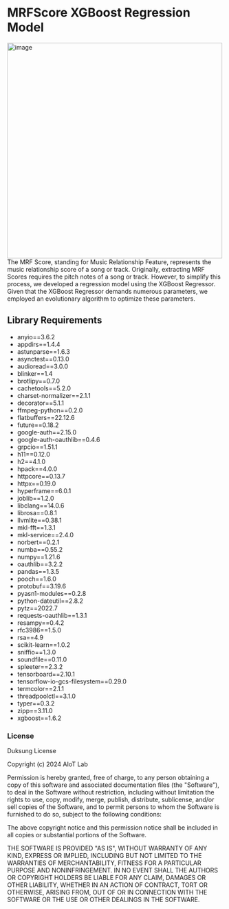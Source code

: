 # MRFScore XGBoost Regression Model

<img width="500" alt="image" src="https://github.com/joowoniese/MRFScore_SourceCode/assets/101194343/893aa2ff-63a6-4407-b449-717be893407e">
The MRF Score, standing for Music Relationship Feature, represents the music relationship score of a song or track.
Originally, extracting MRF Scores requires the pitch notes of a song or track.
However, to simplify this process, we developed a regression model using the XGBoost Regressor.
Given that the XGBoost Regressor demands numerous parameters, we employed an evolutionary algorithm to optimize these parameters.

## Library Requirements
- anyio==3.6.2
- appdirs==1.4.4
- astunparse==1.6.3
- asynctest==0.13.0
- audioread==3.0.0
- blinker==1.4
- brotlipy==0.7.0
- cachetools==5.2.0
- charset-normalizer==2.1.1
- decorator==5.1.1
- ffmpeg-python==0.2.0
- flatbuffers==22.12.6
- future==0.18.2
- google-auth==2.15.0
- google-auth-oauthlib==0.4.6
- grpcio==1.51.1
- h11==0.12.0
-  h2==4.1.0
- hpack==4.0.0
- httpcore==0.13.7
- httpx==0.19.0
- hyperframe==6.0.1
- joblib==1.2.0
- libclang==14.0.6
- librosa==0.8.1
- llvmlite==0.38.1
- mkl-fft==1.3.1
- mkl-service==2.4.0
- norbert==0.2.1
- numba==0.55.2
- numpy==1.21.6
- oauthlib==3.2.2
- pandas==1.3.5
- pooch==1.6.0
- protobuf==3.19.6
- pyasn1-modules==0.2.8
- python-dateutil==2.8.2
- pytz==2022.7
- requests-oauthlib==1.3.1
- resampy==0.4.2
- rfc3986==1.5.0
- rsa==4.9
- scikit-learn==1.0.2
- sniffio==1.3.0
- soundfile==0.11.0
- spleeter==2.3.2
- tensorboard==2.10.1
- tensorflow-io-gcs-filesystem==0.29.0
- termcolor==2.1.1
- threadpoolctl==3.1.0
- typer==0.3.2
- zipp==3.11.0
- xgboost==1.6.2



### License
Duksung License

Copyright (c) 2024 AIoT Lab

Permission is hereby granted, free of charge, to any person obtaining a copy
of this software and associated documentation files (the "Software"), to deal
in the Software without restriction, including without limitation the rights
to use, copy, modify, merge, publish, distribute, sublicense, and/or sell
copies of the Software, and to permit persons to whom the Software is
furnished to do so, subject to the following conditions:

The above copyright notice and this permission notice shall be included in all
copies or substantial portions of the Software.

THE SOFTWARE IS PROVIDED "AS IS", WITHOUT WARRANTY OF ANY KIND, EXPRESS OR
IMPLIED, INCLUDING BUT NOT LIMITED TO THE WARRANTIES OF MERCHANTABILITY,
FITNESS FOR A PARTICULAR PURPOSE AND NONINFRINGEMENT. IN NO EVENT SHALL THE
AUTHORS OR COPYRIGHT HOLDERS BE LIABLE FOR ANY CLAIM, DAMAGES OR OTHER
LIABILITY, WHETHER IN AN ACTION OF CONTRACT, TORT OR OTHERWISE, ARISING FROM,
OUT OF OR IN CONNECTION WITH THE SOFTWARE OR THE USE OR OTHER DEALINGS IN THE
SOFTWARE.
